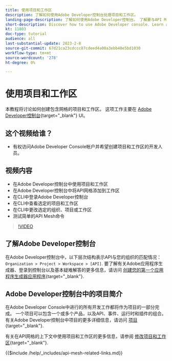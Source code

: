 ```yaml
---
title: 使用项目和工作区
description: 了解如何使用Adobe Developer控制台处理项目和工作区。
landing-page-description: 了解如何使用Adobe Developer控制台。 了解要与API Mesh一起使用的项目和工作区。
short-description: Discover how to use Adobe Developer console. Learn about projects and workspaces to be used with API Mesh.
kt: 11803
doc-type: tutorial
audience: all
last-substantial-update: 2023-2-8
source-git-commit: 67d21ca23cdccc87cdeed4a08a3ebb48e5bd1030
workflow-type: tm+mt
source-wordcount: '278'
ht-degree: 0%

---
```



# 使用项目和工作区

本教程将讨论如何创建包含网格的项目和工作区。 这项工作主要在 [Adobe Developer控制台](https://developer.adobe.com/console){target="_blank"} UI。

## 这个视频给谁？

* 有权访问Adobe Developer Console帐户并希望创建项目和工作区的开发人员。

## 视频内容

* 在Adobe Developer控制台中使用项目和工作区
* 在Adobe Developer控制台中将API网格添加到工作区
* 在CLI中登录Adobe Developer控制台
* 在CLI中查看选定的项目和工作区
* 在CLI中更改选定的组织、项目或工作区
* 测试简单的API Mesh命令

>[!VIDEO](https://video.tv.adobe.com/v/3414123/)

## 了解Adobe Developer控制台

在Adobe Developer控制台中，以下层次结构表示API与您的组织的匹配情况： `Organization > Project > Workspace > [API]`. 要了解有关Adobe应用程序生成器、登录到控制台以及基本疑难解答的更多信息，请访问 [创建您的第一个应用程序生成器应用程序](https://developer.adobe.com/app-builder/docs/getting_started/first_app/){target="_blank"}.

## Adobe Developer控制台中的项目简介

在Adobe Developer Console中进行的所有开发工作都将作为项目的一部分完成。 一个项目可以包含一个或多个产品，以及API、事件、运行时和插件的组合。 有关Adobe Developer控制台中项目的更多详细信息，请访问 [项目](https://developer.adobe.com/developer-console/docs/guides/projects/){target="_blank"}.

有关在API网格的上下文中使用项目和工作区的更多信息，请参阅 [修改项目和工作区](https://developer.adobe.com/graphql-mesh-gateway/gateway/create-mesh/#modify-projects-and-workspaces){target="_blank"}.

{{$include /help/_includes/api-mesh-related-links.md}}
